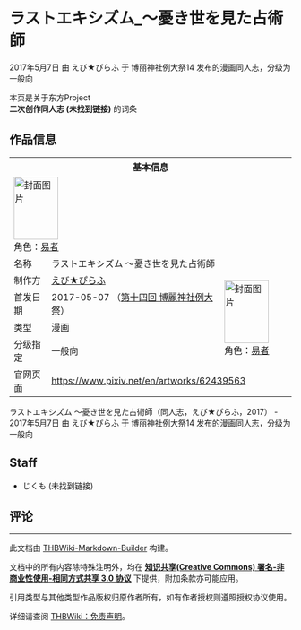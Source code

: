 # ラストエキシズム_～憂き世を見た占術師

<!-- source html: G:\repos\THBWiki-Markdown-Builder\THBWikiMarkdown\Temp\main\c\ca\ns0%3A%E3%83%A9%E3%82%B9%E3%83%88%E3%82%A8%E3%82%AD%E3%82%B7%E3%82%BA%E3%83%A0_%EF%BD%9E%E6%86%82%E3%81%8D%E4%B8%96%E3%82%92%E8%A6%8B%E3%81%9F%E5%8D%A0%E8%A1%93%E5%B8%AB.html -->

2017年5月7日 由 えび★ぴらふ 于 博丽神社例大祭14 发布的漫画同人志，分级为 一般向

本页是关于东方Project  
 **二次创作同人志 (未找到链接)** 的词条
## 作品信息

<table><tbody><tr><th colspan="3">基本信息</th></tr><tr><td class="cover-artwork-mobile" colspan="2"><a href="./文件-ラストエキシズム_～憂き世を見た占術師封面.jpg.md" class="image" title="封面图片"><img alt="封面图片" src="https://upload.thwiki.cc/thumb/8/87/%E3%83%A9%E3%82%B9%E3%83%88%E3%82%A8%E3%82%AD%E3%82%B7%E3%82%BA%E3%83%A0_%EF%BD%9E%E6%86%82%E3%81%8D%E4%B8%96%E3%82%92%E8%A6%8B%E3%81%9F%E5%8D%A0%E8%A1%93%E5%B8%AB%E5%B0%81%E9%9D%A2.jpg/79px-%E3%83%A9%E3%82%B9%E3%83%88%E3%82%A8%E3%82%AD%E3%82%B7%E3%82%BA%E3%83%A0_%EF%BD%9E%E6%86%82%E3%81%8D%E4%B8%96%E3%82%92%E8%A6%8B%E3%81%9F%E5%8D%A0%E8%A1%93%E5%B8%AB%E5%B0%81%E9%9D%A2.jpg" decoding="async" loading="lazy" width="79" height="112" srcset="https://upload.thwiki.cc/thumb/8/87/%E3%83%A9%E3%82%B9%E3%83%88%E3%82%A8%E3%82%AD%E3%82%B7%E3%82%BA%E3%83%A0_%EF%BD%9E%E6%86%82%E3%81%8D%E4%B8%96%E3%82%92%E8%A6%8B%E3%81%9F%E5%8D%A0%E8%A1%93%E5%B8%AB%E5%B0%81%E9%9D%A2.jpg/119px-%E3%83%A9%E3%82%B9%E3%83%88%E3%82%A8%E3%82%AD%E3%82%B7%E3%82%BA%E3%83%A0_%EF%BD%9E%E6%86%82%E3%81%8D%E4%B8%96%E3%82%92%E8%A6%8B%E3%81%9F%E5%8D%A0%E8%A1%93%E5%B8%AB%E5%B0%81%E9%9D%A2.jpg 1.5x, https://upload.thwiki.cc/thumb/8/87/%E3%83%A9%E3%82%B9%E3%83%88%E3%82%A8%E3%82%AD%E3%82%B7%E3%82%BA%E3%83%A0_%EF%BD%9E%E6%86%82%E3%81%8D%E4%B8%96%E3%82%92%E8%A6%8B%E3%81%9F%E5%8D%A0%E8%A1%93%E5%B8%AB%E5%B0%81%E9%9D%A2.jpg/159px-%E3%83%A9%E3%82%B9%E3%83%88%E3%82%A8%E3%82%AD%E3%82%B7%E3%82%BA%E3%83%A0_%EF%BD%9E%E6%86%82%E3%81%8D%E4%B8%96%E3%82%92%E8%A6%8B%E3%81%9F%E5%8D%A0%E8%A1%93%E5%B8%AB%E5%B0%81%E9%9D%A2.jpg 2x" data-file-width="850" data-file-height="1200"></a><div class="cover-char">角色：<a href="./易者.md" title="易者">易者</a></div></td>
</tr><tr><td class="label">名称</td><td colspan="2"> ラストエキシズム ～憂き世を見た占術師 </td></tr><tr><td class="label">制作方</td><td><a href="./えび★ぴらふ.md" title="えび★ぴらふ">えび★ぴらふ</a></td><td class="cover-artwork" rowspan="4" style="min-width:112px;"><a href="./文件-ラストエキシズム_～憂き世を見た占術師封面.jpg.md" class="image" title="封面图片"><img alt="封面图片" src="https://upload.thwiki.cc/thumb/8/87/%E3%83%A9%E3%82%B9%E3%83%88%E3%82%A8%E3%82%AD%E3%82%B7%E3%82%BA%E3%83%A0_%EF%BD%9E%E6%86%82%E3%81%8D%E4%B8%96%E3%82%92%E8%A6%8B%E3%81%9F%E5%8D%A0%E8%A1%93%E5%B8%AB%E5%B0%81%E9%9D%A2.jpg/79px-%E3%83%A9%E3%82%B9%E3%83%88%E3%82%A8%E3%82%AD%E3%82%B7%E3%82%BA%E3%83%A0_%EF%BD%9E%E6%86%82%E3%81%8D%E4%B8%96%E3%82%92%E8%A6%8B%E3%81%9F%E5%8D%A0%E8%A1%93%E5%B8%AB%E5%B0%81%E9%9D%A2.jpg" decoding="async" loading="lazy" width="79" height="112" srcset="https://upload.thwiki.cc/thumb/8/87/%E3%83%A9%E3%82%B9%E3%83%88%E3%82%A8%E3%82%AD%E3%82%B7%E3%82%BA%E3%83%A0_%EF%BD%9E%E6%86%82%E3%81%8D%E4%B8%96%E3%82%92%E8%A6%8B%E3%81%9F%E5%8D%A0%E8%A1%93%E5%B8%AB%E5%B0%81%E9%9D%A2.jpg/119px-%E3%83%A9%E3%82%B9%E3%83%88%E3%82%A8%E3%82%AD%E3%82%B7%E3%82%BA%E3%83%A0_%EF%BD%9E%E6%86%82%E3%81%8D%E4%B8%96%E3%82%92%E8%A6%8B%E3%81%9F%E5%8D%A0%E8%A1%93%E5%B8%AB%E5%B0%81%E9%9D%A2.jpg 1.5x, https://upload.thwiki.cc/thumb/8/87/%E3%83%A9%E3%82%B9%E3%83%88%E3%82%A8%E3%82%AD%E3%82%B7%E3%82%BA%E3%83%A0_%EF%BD%9E%E6%86%82%E3%81%8D%E4%B8%96%E3%82%92%E8%A6%8B%E3%81%9F%E5%8D%A0%E8%A1%93%E5%B8%AB%E5%B0%81%E9%9D%A2.jpg/159px-%E3%83%A9%E3%82%B9%E3%83%88%E3%82%A8%E3%82%AD%E3%82%B7%E3%82%BA%E3%83%A0_%EF%BD%9E%E6%86%82%E3%81%8D%E4%B8%96%E3%82%92%E8%A6%8B%E3%81%9F%E5%8D%A0%E8%A1%93%E5%B8%AB%E5%B0%81%E9%9D%A2.jpg 2x" data-file-width="850" data-file-height="1200"></a><div class="cover-char">角色：<a href="./易者.md" title="易者">易者</a></div></td>
</tr><tr><td class="label">首发日期</td><td>2017-05-07&#160;（<a href="/展会作品列表?e=%E5%8D%9A%E4%B8%BD%E7%A5%9E%E7%A4%BE%E4%BE%8B%E5%A4%A7%E7%A5%AD%2314">第十四回 博麗神社例大祭</a>）</td></tr><tr><td class="label">类型</td><td>漫画</td></tr><tr><td class="label">分级指定</td><td>一般向</td></tr>
<tr><td class="label">官网页面</td><td colspan="2"><a rel="nofollow" class="external free" href="https://www.pixiv.net/en/artworks/62439563">https://www.pixiv.net/en/artworks/62439563</a></td></tr></tbody></table>

ラストエキシズム ～憂き世を見た占術師（同人志，えび★ぴらふ，2017） - 2017年5月7日 由 えび★ぴらふ 于 博丽神社例大祭14 发布的漫画同人志，分级为 一般向
## Staff
- じくも (未找到链接)

## 评论




---

此文档由 [THBWiki-Markdown-Builder](https://github.com/Delsin-Yu/THBWiki-Markdown-Builder) 构建。

文档中的所有内容除特殊注明外，均在 [**知识共享(Creative Commons) 署名-非商业性使用-相同方式共享 3.0 协议**](https://creativecommons.org/licenses/by-sa/3.0/deed.zh-hans) 下提供，附加条款亦可能应用。

引用类型与其他类型作品版权归原作者所有，如有作者授权则遵照授权协议使用。

详细请查阅 [THBWiki：免责声明](https://thbwiki.cc/THBWiki:%E5%85%8D%E8%B4%A3%E5%A3%B0%E6%98%8E)。

